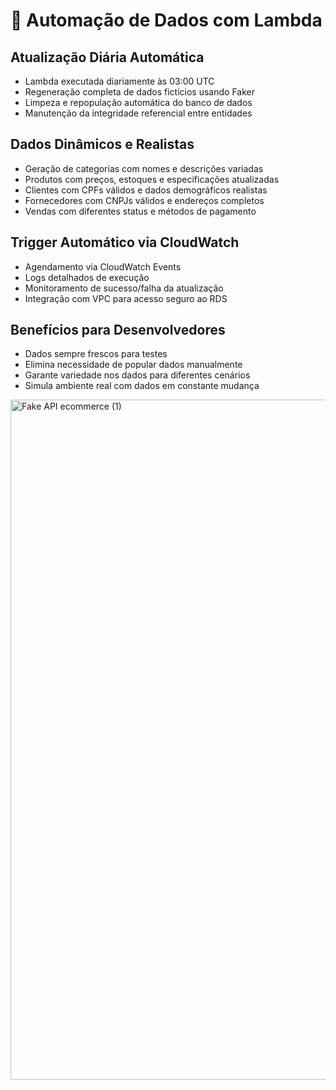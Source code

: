 # 🤖 Automação de Dados com Lambda
## **Atualização Diária Automática**
  - Lambda executada diariamente às 03:00 UTC
  - Regeneração completa de dados fictícios usando Faker
  - Limpeza e repopulação automática do banco de dados
  - Manutenção da integridade referencial entre entidades
  
## **Dados Dinâmicos e Realistas**
  - Geração de categorias com nomes e descrições variadas
  - Produtos com preços, estoques e especificações atualizadas
  - Clientes com CPFs válidos e dados demográficos realistas
  - Fornecedores com CNPJs válidos e endereços completos
  - Vendas com diferentes status e métodos de pagamento
  
## **Trigger Automático via CloudWatch**
  - Agendamento via CloudWatch Events
  - Logs detalhados de execução
  - Monitoramento de sucesso/falha da atualização
  - Integração com VPC para acesso seguro ao RDS
  
## **Benefícios para Desenvolvedores**
  - Dados sempre frescos para testes
  - Elimina necessidade de popular dados manualmente
  - Garante variedade nos dados para diferentes cenários
  - Simula ambiente real com dados em constante mudança

<img width="1343" height="1088" alt="Fake API ecommerce (1)" src="https://github.com/user-attachments/assets/7535c11b-38bc-4d60-b4b6-37e30e40e902" />
